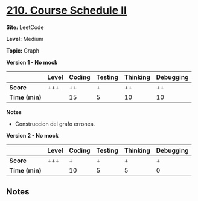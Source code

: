 # [210. Course Schedule II](https://leetcode.com/problems/course-schedule-ii/description/)

**Site:** LeetCode

**Level:** Medium 

**Topic:** Graph

**Version 1 - No mock**

|           | Level | Coding | Testing | Thinking | Debugging  |
|-----------|-------|--------|---------|----------|------------|
| **Score** | +++   |  ++    |  +     |   ++   |    ++       |
| **Time (min)** | | 15 | 5 | 10 | 10 |

**Notes**
- Construccion del grafo erronea.

**Version 2 - No mock**

|           | Level | Coding | Testing | Thinking | Debugging  |
|-----------|-------|--------|---------|----------|------------|
| **Score** | +++   | +      |  +      |   +      |    +       |
| **Time (min)** |  | 10 | 5 | 5  | 0  |

**Notes**
- 